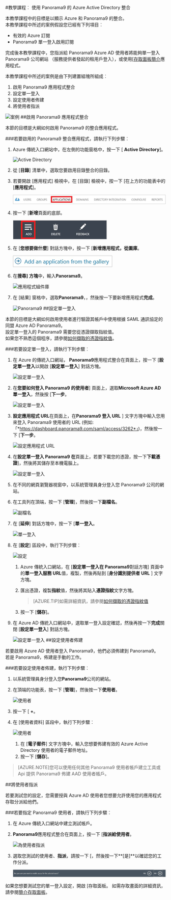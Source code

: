 <properties 
    pageTitle="教學課程︰ Azure Active Directory 整合 Panorama9 |Microsoft Azure" 
    description="瞭解如何使用 Panorama9 與 Azure Active Directory 啟用單一登入、 自動化佈建和更多 ！" 
    services="active-directory" 
    authors="jeevansd"  
    documentationCenter="na" 
    manager="femila"/>
<tags 
    ms.service="active-directory" 
    ms.devlang="na" 
    ms.topic="article" 
    ms.tgt_pltfrm="na" 
    ms.workload="identity" 
    ms.date="09/29/2016" 
    ms.author="jeedes" />

#<a name="tutorial-azure-active-directory-integration-with-panorama9"></a>教學課程︰ 使用 Panorama9 的 Azure Active Directory 整合
  
本教學課程中的目標是以顯示 Azure 和 Panorama9 的整合。  
本教學課程中所述的案例假設您已經有下列項目︰

-   有效的 Azure 訂閱
-   Panorama9 單一登入啟用訂閱
  
完成後本教學課程中，您指派給 Panorama9 Azure AD 使用者將能夠單一登入 Panorama9 公司網站 （服務提供者發起的租用戶登入），或使用[[存取面板簡介](active-directory-saas-access-panel-introduction.md)應用程式。
  
本教學課程中所述的案例是由下列建置組塊所組成︰

1.  啟用 Panorama9 應用程式整合
2.  設定單一登入
3.  設定使用者佈建
4.  將使用者指派

![案例](./media/active-directory-saas-panorama9-tutorial/IC790016.png "案例")
##<a name="enabling-the-application-integration-for-panorama9"></a>啟用 Panorama9 應用程式整合
  
本節的目標是大綱如何啟用 Panorama9 的整合應用程式。

###<a name="to-enable-the-application-integration-for-panorama9-perform-the-following-steps"></a>若要啟用的 Panorama9 整合應用程式，請執行下列步驟︰

1.  Azure 傳統入口網站中，在左側的功能窗格中，按一下 [ **Active Directory**]。

    ![Active Directory](./media/active-directory-saas-panorama9-tutorial/IC700993.png "Active Directory")

2.  從 [**目錄**] 清單中，選取您要啟用目錄整合的目錄。

3.  若要開啟 [應用程式] 檢視中，在 [目錄] 檢視中，按一下 [在上方的功能表中的 [**應用程式**]。

    ![應用程式](./media/active-directory-saas-panorama9-tutorial/IC700994.png "應用程式")

4.  按一下 [**新增**頁面的底部。

    ![新增應用程式](./media/active-directory-saas-panorama9-tutorial/IC749321.png "新增應用程式")

5.  在 [**您想要做什麼**] 對話方塊中，按一下 [**新增應用程式，從圖庫**。

    ![新增 gallerry 應用程式](./media/active-directory-saas-panorama9-tutorial/IC749322.png "新增 gallerry 應用程式")

6.  在**搜尋] 方塊**中，輸入**Panorama9**。

    ![應用程式組件庫](./media/active-directory-saas-panorama9-tutorial/IC790017.png "應用程式組件庫")

7.  在 [結果] 窗格中，選取**Panorama9**，，然後按一下要新增應用程式**完成**。

    ![Panorama9](./media/active-directory-saas-panorama9-tutorial/IC790018.png "Panorama9")
##<a name="configuring-single-sign-on"></a>設定單一登入
  
本節的目標是大綱如何啟用使用者進行驗證其帳戶中使用根據 SAML 通訊協定的同盟 Azure AD Panorama9。  
設定單一登入的 Panorama9 需要您從憑證擷取指紋值。  
如果您不熟悉這個程序，請參閱[如何擷取的憑證指紋值](http://youtu.be/YKQF266SAxI)。

###<a name="to-configure-single-sign-on-perform-the-following-steps"></a>若要設定單一登入，請執行下列步驟︰

1.  在 Azure 的傳統入口網站， **Panorama9**應用程式整合在頁面上，按一下 [**設定單一登入**以開啟 [**設定單一登入**] 對話方塊。

    ![設定單一登入](./media/active-directory-saas-panorama9-tutorial/IC790019.png "設定單一登入")

2.  在**您要如何登入 Panorama9 的使用者**] 頁面上，選取**Microsoft Azure AD 單一登入**，然後按 [**下一步**。

    ![設定單一登入](./media/active-directory-saas-panorama9-tutorial/IC790020.png "設定單一登入")

3.  **設定應用程式 URL**在頁面上，在**Panorama9 登入 URL** ] 文字方塊中輸入您用來登入 Panorama9 使用者的 URL (例如: 「*https://dashboard.panorama9.com/saml/access/3262*」)，然後按一下 [**下一步**。

    ![設定應用程式 URL](./media/active-directory-saas-panorama9-tutorial/IC790021.png "設定應用程式 URL")

4.  在**設定單一登入 Panorama9 在**頁面上，若要下載您的憑證，按一下**下載憑證**]，然後將其儲存至本機電腦上。

    ![設定單一登入](./media/active-directory-saas-panorama9-tutorial/IC790022.png "設定單一登入")

5.  在不同的網頁瀏覽器視窗中，以系統管理員身分登入您 Panorama9 公司的網站。

6.  在工具列在頂端，按一下 [**管理**]，然後按一下**副檔名**。

    ![副檔名](./media/active-directory-saas-panorama9-tutorial/IC790023.png "副檔名")

7.  在 [**延伸**] 對話方塊中，按一下 [**單一登入**。

    ![單一登入](./media/active-directory-saas-panorama9-tutorial/IC790024.png "單一登入")

8.  在 [**設定**] 區段中，執行下列步驟︰

    ![設定](./media/active-directory-saas-panorama9-tutorial/IC790025.png "設定")

    1.  Azure 傳統入口網站，在 [**設定單一登入在 Panorama9**對話方塊] 頁面中的**單一登入服務 URL**值，複製，然後再貼到 [**身分識別提供者 URL** ] 文字方塊。
    2.  匯出憑證，複製**指紋**值，然後將其貼入**憑證指紋**文字方塊。  

        >[AZURE.TIP]如需詳細資訊，請參閱[如何擷取的憑證指紋值](http://youtu.be/YKQF266SAxI)

    3.  按一下 [**儲存**]。

9.  在 Azure AD 傳統入口網站中，選取單一登入設定確認，然後再按一下**完成**關閉 [**設定單一登入**] 對話方塊。

    ![設定單一登入](./media/active-directory-saas-panorama9-tutorial/IC790026.png "設定單一登入")
##<a name="configuring-user-provisioning"></a>設定使用者佈建
  
若要啟用 Azure AD 使用者登入 Panorama9，他們必須佈建到 Panorama9。  
若是 Panorama9，佈建是手動的工作。

###<a name="to-configure-user-provisioning-perform-the-following-steps"></a>若要設定使用者佈建，執行下列步驟︰

1.  以系統管理員身分登入您**Panorama9**公司的網站。

2.  在頂端的功能表，按一下 [**管理**]，然後按一下**使用者**。

    ![使用者](./media/active-directory-saas-panorama9-tutorial/IC790027.png "使用者")

3.  按一下 [ **+**。

4.  在 [使用者資料] 區段中，執行下列步驟︰

    ![使用者](./media/active-directory-saas-panorama9-tutorial/IC790028.png "使用者")

    1.  在 [**電子郵件**] 文字方塊中，輸入您想要佈建有效的 Azure Active Directory 使用者的電子郵件地址。
    2.  按一下 [**儲存**]。

>[AZURE.NOTE]您可以使用任何其他 Panorama9 使用者帳戶建立工具或 Api 提供 Panorama9 佈建 AAD 使用者帳戶。

##<a name="assigning-users"></a>將使用者指派
  
若要測試您的設定，您需要授與 Azure AD 使用者您想要允許使用您的應用程式存取分派給他們。

###<a name="to-assign-users-to-panorama9-perform-the-following-steps"></a>若要指定 Panorama9 使用者，請執行下列步驟︰

1.  在 Azure 傳統入口網站中建立測試帳戶。

2.  **Panorama9**應用程式整合在頁面上，按一下 [**指派給使用者**。

    ![為使用者指派](./media/active-directory-saas-panorama9-tutorial/IC790029.png "為使用者指派")

3.  選取您測試的使用者、**指派**，請按一下 [，然後按一下**[是]**以確認您的工作分派。

    ![[是]](./media/active-directory-saas-panorama9-tutorial/IC767830.png "[是]")
  
如果您想要測試您的單一登入設定，開啟 [存取面板。 如需存取畫面的詳細資訊，請參閱[簡介存取面板](active-directory-saas-access-panel-introduction.md)。